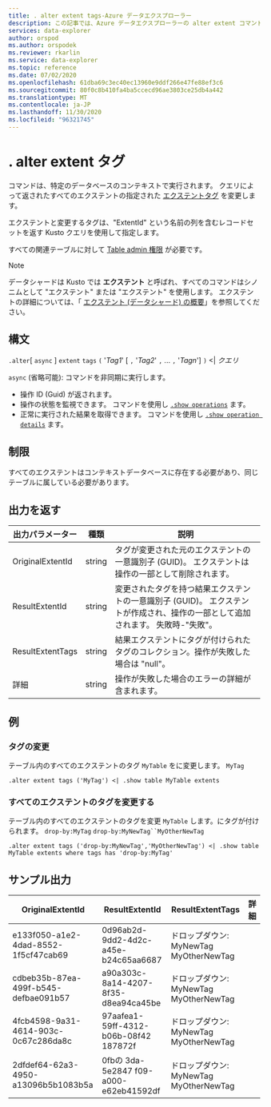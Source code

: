 ```yaml
---
title: . alter extent tags-Azure データエクスプローラー
description: この記事では、Azure データエクスプローラーの alter extent コマンドについて説明します。
services: data-explorer
author: orspod
ms.author: orspodek
ms.reviewer: rkarlin
ms.service: data-explorer
ms.topic: reference
ms.date: 07/02/2020
ms.openlocfilehash: 61dba69c3ec40ec13960e9ddf266e47fe88ef3c6
ms.sourcegitcommit: 80f0c8b410fa4ba5ccecd96ae3803ce25db4a442
ms.translationtype: MT
ms.contentlocale: ja-JP
ms.lasthandoff: 11/30/2020
ms.locfileid: "96321745"
---
```

# <a name="alter-extent-tags"></a>. alter extent タグ

コマンドは、特定のデータベースのコンテキストで実行されます。 クエリによって返されたすべてのエクステントの指定された [エクステントタグ](extents-overview.md#extent-tagging) を変更します。

エクステントと変更するタグは、"ExtentId" という名前の列を含むレコードセットを返す Kusto クエリを使用して指定します。

すべての関連テーブルに対して [Table admin 権限](../management/access-control/role-based-authorization.md) が必要です。

> [!NOTE]
> データシャードは Kusto では **エクステント** と呼ばれ、すべてのコマンドはシノニムとして "エクステント" または "エクステント" を使用します。
> エクステントの詳細については、「 [エクステント (データシャード) の概要](extents-overview.md)」を参照してください。

## <a name="syntax"></a>構文

`.alter`[ `async` ] `extent` `tags` `(` '*Tag1*' [ `,` '*Tag2*' `,` ... `,` '*Tagn*'] `)`  <|  *クエリ*

`async` (省略可能): コマンドを非同期に実行します。
   * 操作 ID (Guid) が返されます。 
   * 操作の状態を監視できます。 コマンドを使用し [`.show operations`](operations.md#show-operations) ます。
   * 正常に実行された結果を取得できます。 コマンドを使用し [`.show operation details`](operations.md#show-operation-details) ます。

## <a name="restrictions"></a>制限

すべてのエクステントはコンテキストデータベースに存在する必要があり、同じテーブルに属している必要があります。

## <a name="return-output"></a>出力を返す

|出力パラメーター |種類 |説明|
|---|---|---|
|OriginalExtentId |string |タグが変更された元のエクステントの一意識別子 (GUID)。 エクステントは操作の一部として削除されます。|
|ResultExtentId |string |変更されたタグを持つ結果エクステントの一意識別子 (GUID)。 エクステントが作成され、操作の一部として追加されます。 失敗時-"失敗"。|
|ResultExtentTags |string |結果エクステントにタグが付けられたタグのコレクション。操作が失敗した場合は "null"。|
|詳細 |string |操作が失敗した場合のエラーの詳細が含まれます。|

## <a name="examples"></a>例

### <a name="alter-tags"></a>タグの変更 

テーブル内のすべてのエクステントのタグ `MyTable` をに変更します。 `MyTag`

```kusto
.alter extent tags ('MyTag') <| .show table MyTable extents
```

### <a name="alter-tags-of-all-extents"></a>すべてのエクステントのタグを変更する

テーブル内のすべてのエクステントのタグを変更 `MyTable` します。にタグが付けられます。 `drop-by:MyTag` `drop-by:MyNewTag``MyOtherNewTag`

```kusto
.alter extent tags ('drop-by:MyNewTag','MyOtherNewTag') <| .show table MyTable extents where tags has 'drop-by:MyTag'
```

## <a name="sample-output"></a>サンプル出力

|OriginalExtentId |ResultExtentId | ResultExtentTags | 詳細
|---|---|---|---
|e133f050-a1e2-4dad-8552-1f5cf47cab69 |0d96ab2d-9dd2-4d2c-a45e-b24c65aa6687 | ドロップダウン: MyNewTag MyOtherNewTag| 
|cdbeb35b-87ea-499f-b545-defbae091b57 |a90a303c-8a14-4207-8f35-d8ea94ca45be | ドロップダウン: MyNewTag MyOtherNewTag| 
|4fcb4598-9a31-4614-903c-0c67c286da8c |97aafea1-59ff-4312-b06b-08f42 187872f | ドロップダウン: MyNewTag MyOtherNewTag| 
|2dfdef64-62a3-4950-a13096b5b1083b5a |0fbの 3da-5e2847 f09-a000-e62eb41592df | ドロップダウン: MyNewTag MyOtherNewTag| 
